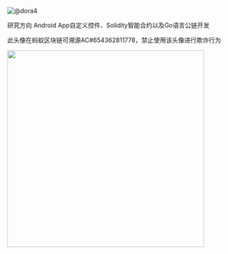 ![@dora4](https://avatars.githubusercontent.com/u/71242257?s=96&v=4)   <p>研究方向 Android App自定义控件、Solidity智能合约以及Go语言公链开发</p><p>此头像在蚂蚁区块链可溯源AC#654362811778，禁止使用该头像进行欺诈行为</p>

<img src="https://github-readme-stats.vercel.app/api?username=dora4&count_private=true" width="450"/>
